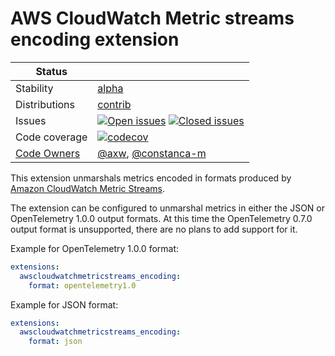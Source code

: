 # AWS CloudWatch Metric streams encoding extension

<!-- status autogenerated section -->
| Status        |           |
| ------------- |-----------|
| Stability     | [alpha]  |
| Distributions | [contrib] |
| Issues        | [![Open issues](https://img.shields.io/github/issues-search/open-telemetry/opentelemetry-collector-contrib?query=is%3Aissue%20is%3Aopen%20label%3Aextension%2Fawscloudwatchmetricstreamsencoding%20&label=open&color=orange&logo=opentelemetry)](https://github.com/open-telemetry/opentelemetry-collector-contrib/issues?q=is%3Aopen+is%3Aissue+label%3Aextension%2Fawscloudwatchmetricstreamsencoding) [![Closed issues](https://img.shields.io/github/issues-search/open-telemetry/opentelemetry-collector-contrib?query=is%3Aissue%20is%3Aclosed%20label%3Aextension%2Fawscloudwatchmetricstreamsencoding%20&label=closed&color=blue&logo=opentelemetry)](https://github.com/open-telemetry/opentelemetry-collector-contrib/issues?q=is%3Aclosed+is%3Aissue+label%3Aextension%2Fawscloudwatchmetricstreamsencoding) |
| Code coverage | [![codecov](https://codecov.io/github/open-telemetry/opentelemetry-collector-contrib/graph/main/badge.svg?component=extension_awscloudwatchmetricstreams_encoding)](https://app.codecov.io/gh/open-telemetry/opentelemetry-collector-contrib/tree/main/?components%5B0%5D=extension_awscloudwatchmetricstreams_encoding&displayType=list) |
| [Code Owners](https://github.com/open-telemetry/opentelemetry-collector-contrib/blob/main/CONTRIBUTING.md#becoming-a-code-owner)    | [@axw](https://www.github.com/axw), [@constanca-m](https://www.github.com/constanca-m) |

[alpha]: https://github.com/open-telemetry/opentelemetry-collector/blob/main/docs/component-stability.md#alpha
[contrib]: https://github.com/open-telemetry/opentelemetry-collector-releases/tree/main/distributions/otelcol-contrib
<!-- end autogenerated section -->

This extension unmarshals metrics encoded in formats produced by
[Amazon CloudWatch Metric Streams](https://docs.aws.amazon.com/AmazonCloudWatch/latest/monitoring/CloudWatch-Metric-Streams.html).

The extension can be configured to unmarshal metrics in either the JSON or OpenTelemetry 1.0.0 output formats.
At this time the OpenTelemetry 0.7.0 output format is unsupported, there are no plans to add support for it.

Example for OpenTelemetry 1.0.0 format:
```yaml
extensions:
  awscloudwatchmetricstreams_encoding:
    format: opentelemetry1.0
```

Example for JSON format:
```yaml
extensions:
  awscloudwatchmetricstreams_encoding:
    format: json
```

